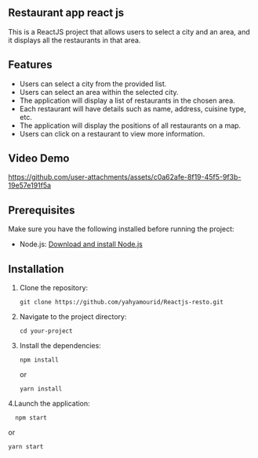 ## Restaurant app react js

This is a ReactJS project that allows users to select a city and an area, and it displays all the restaurants in that area.

## Features

- Users can select a city from the provided list.
- Users can select an area within the selected city.
- The application will display a list of restaurants in the chosen area.
- Each restaurant will have details such as name, address, cuisine type, etc.
- The application will display the positions of all restaurants on a map.
- Users can click on a restaurant to view more information.

## Video Demo


https://github.com/user-attachments/assets/c0a62afe-8f19-45f5-9f3b-19e57e191f5a







## Prerequisites

Make sure you have the following installed before running the project:

- Node.js: [Download and install Node.js](https://nodejs.org/en/download/)

## Installation

1. Clone the repository:

   ```shell
   git clone https://github.com/yahyamourid/Reactjs-resto.git
   ```
2. Navigate to the project directory:
   ```shell
   cd your-project
   ```
3. Install the dependencies:
   ```shell
   npm install 
   ```
   or 
   ```shell
   yarn install 
   ```
4.Launch the application:
 ```shell
   npm start 
   ```
   or 
   ```shell
   yarn start 
   ```
